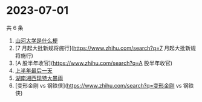 # 2023-07-01

共 6 条

<!-- BEGIN -->
<!-- 最后更新时间 Sat Jul 01 2023 14:07:13 GMT+0800 (China Standard Time) -->

1. [山河大学是什么梗](https://www.zhihu.com/search?q=山河大学是什么梗)
1. [7 月起大批新规将施行](https://www.zhihu.com/search?q=7 月起大批新规将施行)
1. [A 股半年收官](https://www.zhihu.com/search?q=A 股半年收官)
1. [上半年最后一天](https://www.zhihu.com/search?q=上半年最后一天)
1. [湖南湘西现特大暴雨](https://www.zhihu.com/search?q=湖南湘西现特大暴雨)
1. [变形金刚 vs 钢铁侠](https://www.zhihu.com/search?q=变形金刚 vs 钢铁侠)

<!-- END -->
